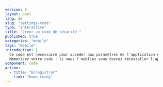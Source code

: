 ```yaml
---
version: 5
layout: post
lang: de
slug: "settings-code"
type: "interactive"
title: "Créer un code de sécurité "
published: true
categories: "mobile"
tags: "mobile"
introduction: |
  Ce code est nécessaire pour accéder aux paramètres de l'application et pour désactiver les messages d'alertes. Il n'est pas nécessaire pour envoyer des alertes à vos contacts en cas d'urgence. 
  Mémorisez votre code ! Si vous l'oubliez vous devrez réinstaller l'application.
component: code
action:
  - title: "Enregistrer"
    link: "home-ready"
---
```

